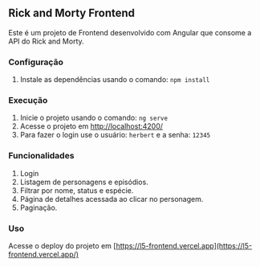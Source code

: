 ## Rick and Morty Frontend

Este é um projeto de Frontend desenvolvido com Angular que consome a API do Rick and Morty.

### Configuração
1. Instale as dependências usando o comando: `npm install`
 
### Execução
1. Inicie o projeto usando o comando: `ng serve`
2. Acesse o projeto em [http://localhost:4200/](http://localhost:4200/)
3. Para fazer o login use o usuário: `herbert` e a senha: `12345`

### Funcionalidades
1. Login
2. Listagem de personagens e episódios.
3. Filtrar por nome, status e espécie.
4. Página de detalhes acessada ao clicar no personagem.
5. Paginação.

### Uso
Acesse o deploy do projeto em [https://l5-frontend.vercel.app](https://l5-frontend.vercel.app/)

